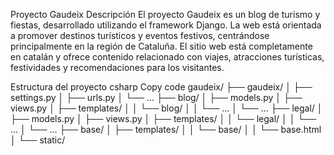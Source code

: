 Proyecto Gaudeix
Descripción
El proyecto Gaudeix es un blog de turismo y fiestas, desarrollado utilizando el framework Django. La web está orientada a promover destinos turísticos y eventos festivos, centrándose principalmente en la región de Cataluña. El sitio web está completamente en catalán y ofrece contenido relacionado con viajes, atracciones turísticas, festividades y recomendaciones para los visitantes.

Estructura del proyecto
csharp
Copy code
gaudeix/
├── gaudeix/
│   ├── settings.py
│   ├── urls.py
│   └── ...
├── blog/
│   ├── models.py
│   ├── views.py
│   ├── templates/
│   │   └── blog/
│   │       └── ...
│   └── ...
├── legal/
│   ├── models.py
│   ├── views.py
│   ├── templates/
│   │   └── legal/
│   │       └── ...
│   └── ...
├── base/
│   ├── templates/
│   │   └── base/
│   │       └── base.html
│   └── static/
